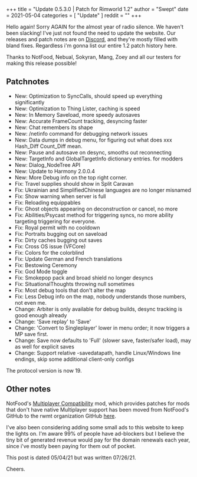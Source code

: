 +++
title = "Update 0.5.3.0 | Patch for Rimworld 1.2"
author = "Swept"
date = 2021-05-04
categories = [
	"Update"
]
reddit = ""
+++

Hello again! Sorry AGAIN for the almost year of radio silence. We haven't been slacking! I've just not found the need to update the website. Our releases and patch notes are on [Discord](https://discord.gg/8tsuYXjCfs), and they're mostly filled with bland fixes. Regardless i'm gonna list our entire 1.2 patch history here.

<!--more-->

Thanks to NotFood, Nebual, Sokyran, Mang, Zoey and all our testers for making this release possible!

## Patchnotes

- New: Optimization to SyncCalls, should speed up everything significantly
- New: Optimization to Thing Lister, caching is speed
- New: In Memory Saveload, more speedy autosaves
- New: Accurate FrameCount tracking, desyncing faster
- New: Chat remembers its shape
- New: /netinfo command for debugging network issues
- New: Data dumps in debug menu, for figuring out what does xxx Hash_Diff Count_Diff mean.
- New: Pause and autosave on desync, smooths out reconnecting
- New: TargetInfo and GlobalTargetInfo dictionary entries. for modders
- New: Dialog_NodeTree API
- New: Update to Harmony 2.0.0.4
- New: More Debug info on the top right corner.
- Fix: Travel supplies should show in Split Caravan
- Fix: Ukrainian and SimplifiedChinese languages are no longer misnamed
- Fix: Show warning when server is full
- Fix: Reloading equippables
- Fix: Ghost objects appearing on deconstruction or cancel, no more
- Fix: Abilities/Psycast method for triggering syncs, no more ability targeting triggering for everyone.
- Fix: Royal permit with no cooldown
- Fix: Portraits bugging out on saveload
- Fix: Dirty caches bugging out saves
- Fix: Cross OS issue (VFCore)
- Fix: Colors for the colorblind
- Fix: Update German and French translations
- Fix: Bestowing Ceremony
- Fix: God Mode toggle
- Fix: Smokepop pack and broad shield no longer desyncs
- Fix: SituationalThoughts throwing null sometimes
- Fix: Most debug tools that don't alter the map
- Fix: Less Debug info on the map, nobody understands those numbers, not even me.
- Change: Arbiter is only available for debug builds, desync tracking is good enough already
- Change: 'Save replay' to 'Save'
- Change: 'Convert to Singleplayer' lower in menu order; it now triggers a MP save first.
- Change: Save now defaults to 'Full' (slower save, faster/safer load), may as well for explicit saves
- Change: Support relative -savedatapath, handle Linux/Windows line endings, skip some additional client-only configs

The protocol version is now 19.

## Other notes

NotFood's [Multiplayer Compatibility](https://steamcommunity.com/sharedfiles/filedetails/?id=1629973374&searchtext=Multiplayer) mod, which provides patches for mods that don't have native Multiplayer support has been moved from NotFood's GitHub to the rwmt organization GitHub [here](https://github.com/rwmt/Multiplayer-Compatibility).

I've also been considering adding some small ads to this website to keep the lights on. I'm aware 99% of people have ad-blockers but I believe the tiny bit of generated revenue would pay for the domain renewals each year, since i've mostly been paying for them out of pocket.

This post is dated 05/04/21 but was written 07/26/21.

Cheers.

&nbsp;

&nbsp;

&nbsp;

&nbsp;

&nbsp;

&nbsp;

&nbsp;
